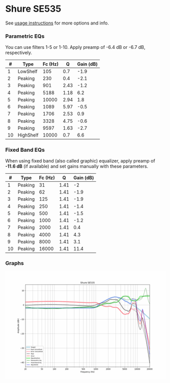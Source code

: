 # Shure SE535
See [usage instructions](https://github.com/jaakkopasanen/AutoEq#usage) for more options and info.

### Parametric EQs
You can use filters 1-5 or 1-10. Apply preamp of -6.4 dB or -6.7 dB, respectively.

|   # | Type      |   Fc (Hz) |    Q |   Gain (dB) |
|-----|-----------|-----------|------|-------------|
|   1 | LowShelf  |       105 | 0.7  |        -1.9 |
|   2 | Peaking   |       230 | 0.4  |        -2.1 |
|   3 | Peaking   |       901 | 2.43 |        -1.2 |
|   4 | Peaking   |      5188 | 1.18 |         6.2 |
|   5 | Peaking   |     10000 | 2.94 |         1.8 |
|   6 | Peaking   |      1089 | 5.97 |        -0.5 |
|   7 | Peaking   |      1706 | 2.53 |         0.9 |
|   8 | Peaking   |      3328 | 4.75 |        -0.6 |
|   9 | Peaking   |      9597 | 1.63 |        -2.7 |
|  10 | HighShelf |     10000 | 0.7  |         6.6 |

### Fixed Band EQs
When using fixed band (also called graphic) equalizer, apply preamp of **-11.6 dB** (if available) and set gains manually with these parameters.

|   # | Type    |   Fc (Hz) |    Q |   Gain (dB) |
|-----|---------|-----------|------|-------------|
|   1 | Peaking |        31 | 1.41 |        -2   |
|   2 | Peaking |        62 | 1.41 |        -1.9 |
|   3 | Peaking |       125 | 1.41 |        -1.9 |
|   4 | Peaking |       250 | 1.41 |        -1.4 |
|   5 | Peaking |       500 | 1.41 |        -1.5 |
|   6 | Peaking |      1000 | 1.41 |        -1.2 |
|   7 | Peaking |      2000 | 1.41 |         0.4 |
|   8 | Peaking |      4000 | 1.41 |         4.3 |
|   9 | Peaking |      8000 | 1.41 |         3.1 |
|  10 | Peaking |     16000 | 1.41 |        11.4 |

### Graphs
![](./Shure%20SE535.png)
